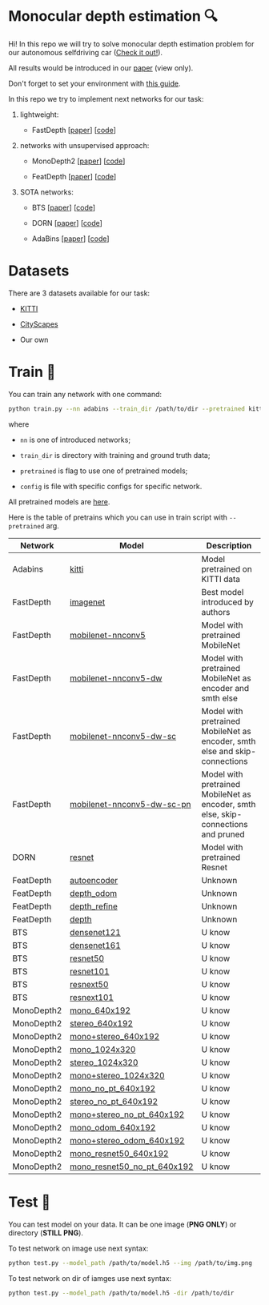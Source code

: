 # Monocular depth estimation 🔍

Hi! In this repo we will try to solve monocular depth estimation problem for our autonomous selfdriving car ([Check it out!](https://evocargo.com/eng/)).

All results would be introduced in our [paper](https://www.overleaf.com/read/hzvkhgckssjz) (view only).

Don't forget to set your environment with [this guide](HOW_TO_SET_ENV.md).

In this repo we try to implement next networks for our task:

1. lightweight:

    * FastDepth [[paper](https://arxiv.org/pdf/1903.03273.pdf)] [[code](https://github.com/dwofk/fast-depth)]

2. networks with unsupervised approach:

    * MonoDepth2 [[paper](https://arxiv.org/pdf/1806.01260.pdf)] [[code](https://github.com/nianticlabs/monodepth2)]

    * FeatDepth [[paper](https://arxiv.org/pdf/2007.10603v1.pdf)] [[code](https://github.com/sconlyshootery/FeatDepth)]

3. SOTA networks:

    * BTS [[paper](https://arxiv.org/pdf/1907.10326v5.pdf)] [[code](https://github.com/cogaplex-bts/bts)]

    * DORN [[paper](https://arxiv.org/pdf/1806.02446.pdf)] [[code](https://github.com/dontLoveBugs/SupervisedDepthPrediction)]

    * AdaBins [[paper](https://arxiv.org/pdf/2011.14141v1.pdf)] [[code](https://github.com/shariqfarooq123/AdaBins)]

# Datasets

There are 3 datasets available for our task:

* [KITTI](http://www.cvlibs.net/datasets/kitti/eval_depth.php?benchmark=depth_prediction)

* [CityScapes](https://www.cityscapes-dataset.com/downloads/)

* Our own

# Train 🚂

You can train any network with one command:

```bash
python train.py --nn adabins --train_dir /path/to/dir --pretrained kitti --config config_file.txt
```
where

* `nn` is one of introduced networks;

* `train_dir` is directory with training and ground truth data;

* `pretrained` is flag to use one of pretrained models;

* `config` is file with specific configs for specific network.


All pretrained models are [here](https://drive.google.com/drive/folders/184grgoiV4IqAgJ_M0_Fkk9FB_v975RSq?usp=sharing).

Here is the table of pretrains which you can use in train script with `--pretrained` arg.

Network | Model | Description
--- | --- | ---
Adabins | [kitti](https://drive.google.com/u/0/uc?export=download&confirm=bS7j&id=15NEu5bjOn2ABseVpHVgOpDRpjhsb626m) | Model pretrained on KITTI data
FastDepth | [imagenet](https://drive.google.com/u/0/uc?id=1aqHzLwSLDqCIDtAvqEvOStivv2oX5Tgm&export=download) | Best model introduced by authors
FastDepth | [mobilenet-nnconv5](https://drive.google.com/u/0/uc?export=download&confirm=uE58&id=1k3D5sr88LwMMRyfSfSAA2EyjOi57U5GT) | Model with pretrained MobileNet
FastDepth | [mobilenet-nnconv5-dw](https://drive.google.com/u/0/uc?id=12n25k8e5qF4l61Wgw5Fw788a4ROA4azy&export=download) | Model with pretrained MobileNet as encoder and smth else
FastDepth | [mobilenet-nnconv5-dw-sc](https://drive.google.com/u/0/uc?id=1dB6J6x_vrsDo4-M1fO5HxO8Z0sgUFcpN&export=download) | Model with pretrained MobileNet as encoder, smth else and skip-connections
FastDepth | [mobilenet-nnconv5-dw-sc-pn](https://drive.google.com/u/0/uc?id=1G2ZyS63FMwR9uX-criPC0IVDLYSfW6xK&export=download) | Model with pretrained MobileNet as encoder, smth else, skip-connections and pruned
DORN | [resnet](https://drive.google.com/u/0/uc?export=download&confirm=7bQE&id=1pOHRZB6a0IJUE3cFzPWYrSMA0UgIfQmQ) | Model with pretrained Resnet
FeatDepth | [autoencoder](https://drive.google.com/u/0/uc?export=download&confirm=i2Xd&id=1TZ-piXUlLfJhiN-OUC-sDoICUXlzXknn) | Unknown
FeatDepth | [depth_odom](https://drive.google.com/u/0/uc?export=download&confirm=KRD3&id=1rsZ7SgjNEmwEXufKh8PAlooZ5gNTEKsX) | Unknown
FeatDepth | [depth_refine](https://drive.google.com/u/0/uc?export=download&confirm=t9pL&id=1vIh9NnwvgsnMyjHLsSbLhbvtgSIHalZz) | Unknown
FeatDepth | [depth](https://drive.google.com/u/0/uc?export=download&confirm=ogKI&id=1EQdJAF6Ew64_kFGmKwKMP2r7wnKnJuWn) | Unknown
BTS | [densenet121](https://drive.google.com/u/0/uc?export=download&confirm=83-1&id=1gYD3ZhfLTbxYon6NPaWRE7UsZJ7eKjG7) | U know
BTS | [densenet161](https://drive.google.com/u/0/uc?export=download&confirm=BBd3&id=1rlT_L6K5FyL35pH9oogLYh8qNVnOc4Iq) | U know
BTS | [resnet50](https://drive.google.com/u/0/uc?export=download&confirm=Q9hh&id=1QM3DOQCU0HmdFXSVEjbt3nQWa2-BAH9n) | U know
BTS | [resnet101](https://drive.google.com/u/0/uc?export=download&confirm=EbdG&id=1dNC7AtGVgS627AxcXmm5B-UXY2wXqGRB) | U know
BTS | [resnext50](https://drive.google.com/u/0/uc?export=download&confirm=WXub&id=1IR3sONAj3lbPajbor3hjOZ8hvlyvtWzt) | U know
BTS | [resnext101](https://drive.google.com/u/0/uc?export=download&confirm=A1bl&id=1Lf-FcJwE-A51XtwcqAZs3ja4OG0pn6-n) | U know
MonoDepth2 | [mono_640x192](https://drive.google.com/u/0/uc?export=download&confirm=hlYX&id=1gVv4kb1_9H_boQAVTd3BzFmWxzbivS6P) | U know
MonoDepth2 | [stereo_640x192](https://drive.google.com/u/0/uc?export=download&confirm=neJi&id=1-aWu7lKQRNnygr3vAta8-vZx_ahYExlI) | U know
MonoDepth2 | [mono+stereo_640x192](https://drive.google.com/u/0/uc?export=download&confirm=MTKo&id=1DziaSK4oT01D2ug038JvfkJIUIOLcbt8) | U know
MonoDepth2 | [mono_1024x320](https://drive.google.com/u/0/uc?export=download&confirm=62us&id=1_p7T4BKKSIbJ_92cV_9LzbXdgWCut1Ay) | U know
MonoDepth2 | [stereo_1024x320](https://drive.google.com/u/0/uc?export=download&confirm=G-Oy&id=1z4q4xo1sI2Qyukxbwv8E_hYeWvarNfQ8) | U know
MonoDepth2 | [mono+stereo_1024x320](https://drive.google.com/u/0/uc?export=download&confirm=8nq8&id=1KmtNclGufmFq-XoKqL3dy2Uppwcfkj4e) | U know
MonoDepth2 | [mono_no_pt_640x192](https://drive.google.com/u/0/uc?export=download&confirm=8SMG&id=1ubu-AAoxr3wVmKS77wEGrB56Anb8mmxO) | U know
MonoDepth2 | [stereo_no_pt_640x192](https://drive.google.com/u/0/uc?export=download&confirm=Pmut&id=1tDpF5qVgWFdOkbeWRDTNCZx3wCCPEec_) | U know
MonoDepth2 | [mono+stereo_no_pt_640x192](https://drive.google.com/u/0/uc?export=download&confirm=vn7L&id=1v9wBGVKvm75LSmrys3vmmiSeHmU1xC4o) | U know
MonoDepth2 | [mono_odom_640x192](https://drive.google.com/u/0/uc?export=download&confirm=2iWf&id=16TxTfVc7E90rQqrSWaB53Fa-U58arKLT) | U know
MonoDepth2 | [mono+stereo_odom_640x192](https://drive.google.com/u/0/uc?export=download&confirm=s2NN&id=1RzwNhlecp7nPx_ul992GRhLw58ammRkg) | U know
MonoDepth2 | [mono_resnet50_640x192](https://drive.google.com/u/0/uc?export=download&confirm=B8hW&id=1fwWnoHNhippOPKvAs0Wv3L1vzliJyYBj) | U know
MonoDepth2 | [mono_resnet50_no_pt_640x192](https://drive.google.com/u/0/uc?export=download&confirm=vMBg&id=1se52I8K5cyEuB_vXtMmGJFkwlTHYywRH) | U know

# Test 🏁

You can test model on your data. It can be one image (**PNG ONLY**) or directory (**STILL PNG**).

To test network on image use next syntax:

```bash
python test.py --model_path /path/to/model.h5 --img /path/to/img.png
```

To test network on dir of iamges use next syntax:

```bash
python test.py --model_path /path/to/model.h5 -dir /path/to/dir
```
